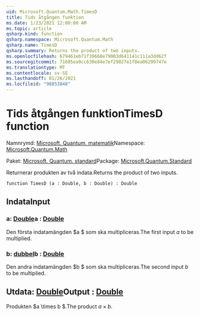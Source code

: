 ```yaml
---
uid: Microsoft.Quantum.Math.TimesD
title: Tids åtgången funktion
ms.date: 1/23/2021 12:00:00 AM
ms.topic: article
qsharp.kind: function
qsharp.namespace: Microsoft.Quantum.Math
qsharp.name: TimesD
qsharp.summary: Returns the product of two inputs.
ms.openlocfilehash: 679461eb71f39660e79003d641141c111a3dd62f
ms.sourcegitcommit: 71605ea9cc630e84e7ef29027e1f0ea06299747e
ms.translationtype: MT
ms.contentlocale: sv-SE
ms.lasthandoff: 01/26/2021
ms.locfileid: "98853848"
---
```

# <a name="timesd-function"></a><span data-ttu-id="1c813-102">Tids åtgången funktion</span><span class="sxs-lookup"><span data-stu-id="1c813-102">TimesD function</span></span>

<span data-ttu-id="1c813-103">Namnrymd: [Microsoft. Quantum. matematik](xref:Microsoft.Quantum.Math)</span><span class="sxs-lookup"><span data-stu-id="1c813-103">Namespace: [Microsoft.Quantum.Math](xref:Microsoft.Quantum.Math)</span></span>

<span data-ttu-id="1c813-104">Paket: [Microsoft. Quantum. standard](https://nuget.org/packages/Microsoft.Quantum.Standard)</span><span class="sxs-lookup"><span data-stu-id="1c813-104">Package: [Microsoft.Quantum.Standard](https://nuget.org/packages/Microsoft.Quantum.Standard)</span></span>


<span data-ttu-id="1c813-105">Returnerar produkten av två indata.</span><span class="sxs-lookup"><span data-stu-id="1c813-105">Returns the product of two inputs.</span></span>

```qsharp
function TimesD (a : Double, b : Double) : Double
```


## <a name="input"></a><span data-ttu-id="1c813-106">Indata</span><span class="sxs-lookup"><span data-stu-id="1c813-106">Input</span></span>

### <a name="a--double"></a><span data-ttu-id="1c813-107">a: [Double](xref:microsoft.quantum.lang-ref.double)</span><span class="sxs-lookup"><span data-stu-id="1c813-107">a : [Double](xref:microsoft.quantum.lang-ref.double)</span></span>

<span data-ttu-id="1c813-108">Den första indatamängden $a $ som ska multipliceras.</span><span class="sxs-lookup"><span data-stu-id="1c813-108">The first input $a$ to be multiplied.</span></span>


### <a name="b--double"></a><span data-ttu-id="1c813-109">b: [dubbel](xref:microsoft.quantum.lang-ref.double)</span><span class="sxs-lookup"><span data-stu-id="1c813-109">b : [Double](xref:microsoft.quantum.lang-ref.double)</span></span>

<span data-ttu-id="1c813-110">Den andra indatamängden $b $ som ska multipliceras.</span><span class="sxs-lookup"><span data-stu-id="1c813-110">The second input $b$ to be multiplied.</span></span>



## <a name="output--double"></a><span data-ttu-id="1c813-111">Utdata: [Double](xref:microsoft.quantum.lang-ref.double)</span><span class="sxs-lookup"><span data-stu-id="1c813-111">Output : [Double](xref:microsoft.quantum.lang-ref.double)</span></span>

<span data-ttu-id="1c813-112">Produkten $a \times b $.</span><span class="sxs-lookup"><span data-stu-id="1c813-112">The product $a \times b$.</span></span>